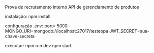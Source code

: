 Prova de recrutamento interno
  API de gerenciamento de produtos
 
 instalação:
  npm install

 configuração .env:
  port= 5000
  MONGO_URI=mongodb://localhost:27017/testeopa
  JWT_SECRET=sua-chave-secreta

  executar:
   npm run dev
   npm start